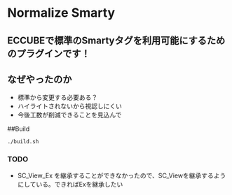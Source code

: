 # Normalize Smarty
## ECCUBEで標準のSmartyタグを利用可能にするためのプラグインです！

## なぜやったのか
- 標準から変更する必要ある？
- ハイライトされないから視認しにくい
- 今後工数が削減できることを見込んで


##Build
```
./build.sh
```

### TODO

- SC_View_Ex を継承することができなかったので、SC_Viewを継承するようにしている。できればExを継承したい
